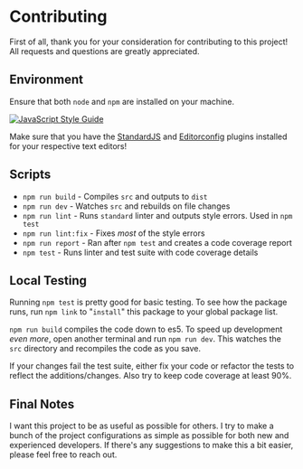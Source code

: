 # Contributing

First of all, thank you for your consideration for contributing to this project! All requests and questions are greatly appreciated.

## Environment

Ensure that both `node` and `npm` are installed on your machine.

[![JavaScript Style Guide](https://cdn.rawgit.com/standard/standard/master/badge.svg)](https://github.com/standard/standard)

Make sure that you have the [StandardJS](https://standardjs.com/#are-there-text-editor-plugins) and [Editorconfig](http://editorconfig.org/) plugins installed for your respective text editors!

## Scripts

* `npm run build` - Compiles `src` and outputs to `dist`
* `npm run dev` - Watches `src` and rebuilds on file changes
* `npm run lint` - Runs `standard` linter and outputs style errors. Used in `npm test`
* `npm run lint:fix` - Fixes _most_ of the style errors
* `npm run report` - Ran after `npm test` and creates a code coverage report
* `npm test` - Runs linter and test suite with code coverage details

## Local Testing

Running `npm test` is pretty good for basic testing. To see how the package runs, run `npm link` to "`install`" this package to your global package list.

`npm run build` compiles the code down to es5. To speed up development _even more_, open another terminal and run `npm run dev`. This watches the `src` directory and recompiles the code as you save.

If your changes fail the test suite, either fix your code or refactor the tests to reflect the additions/changes. Also try to keep code coverage at least 90%.

## Final Notes

I want this project to be as useful as possible for others. I try to make a bunch of the project configurations as simple as possible for both new and experienced developers. If there's any suggestions to make this a bit easier, please feel free to reach out.

